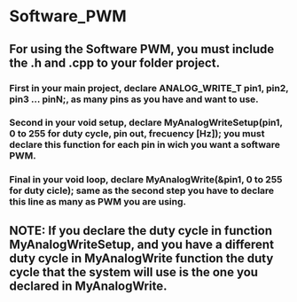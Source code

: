 # Software_PWM
## For using the Software PWM, you must include the .h and .cpp to your folder project.
### First in your main project, declare ANALOG_WRITE_T pin1, pin2, pin3 ... pinN;, as many pins as you have and want to use.
### Second in your void setup, declare MyAnalogWriteSetup(pin1, 0 to 255 for duty cycle, pin out, frecuency [Hz]); you must declare this function for each pin in wich you want a software PWM.
### Final in your void loop, declare MyAnalogWrite(&pin1, 0 to 255 for duty cicle); same as the second step you have to declare this line as many as PWM you are using.

## NOTE: If you declare the duty cycle in function MyAnalogWriteSetup, and you have a different duty cycle in MyAnalogWrite function the duty cycle that the system will use is the one you declared in MyAnalogWrite.
